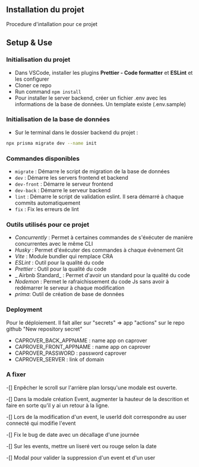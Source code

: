 ## Installation du projet

Procedure d'intallation pour ce projet

## Setup & Use

### Initialisation du projet

- Dans VSCode, installer les plugins **Prettier - Code formatter** et **ESLint** et les configurer
- Cloner ce repo
- Run command `npm install`
- Pour installer le server backend, créer un fichier .env avec les informations de la base de données. Un template existe (.env.sample)

### Initialisation de la base de données

- Sur le terminal dans le dossier backend du projet :
```` bash
npx prisma migrate dev --name init
````

### Commandes disponibles

- `migrate` : Démarre le script de migration de la base de données
- `dev` : Démarre les servers frontend et backend
- `dev-front` : Démarre le serveur frontend
- `dev-back` : Démarre le serveur backend
- `lint` : Démarre le script de validation eslint. Il sera démarré à chaque commits automatiquement
- `fix` : Fix les erreurs de lint

### Outils utilisés pour ce projet

- _Concurrently_ : Permet à certaines commandes de s'éxécuter de manière concurrentes avec le même CLI
- _Husky_ : Permet d'éxécuter des commandes à chaque évènement Git
- _Vite_ : Module bundler qui remplace CRA
- _ESLint_ : Outil pour la qualité du code
- _Prettier_ : Outil pour la qualité du code
- _ Airbnb Standard_ : Permet d'avoir un standard pour la qualité du code
- _Nodemon_ : Permet le rafraichissement du code Js sans avoir à redémarrer le serveur à chaque modification
- _prima_: Outil de création de base de données 

### Deployment

Pour le déploiement. Il fait aller sur "secrets" => app "actions" sur le repo github "New repository secret"

- CAPROVER_BACK_APPNAME : name app on caprover
- CAPROVER_FRONT_APPNAME : name app on caprover
- CAPROVER_PASSWORD : password caprover
- CAPROVER_SERVER : link of domain

### A fixer

-[] Enpêcher le scroll sur l'arrière plan lorsqu'une modale est ouverte.

-[] Dans la modale création Event, augmenter la hauteur de la descrition et faire en sorte qu'il y ai un retour à la ligne.

-[] Lors de la modification d'un event, le userId doit correspondre au user connecté qui modifie l'event

-[] Fix le bug de date avec un décallage d'une journée

-[] Sur les events, mettre un liseré vert ou rouge selon la date

-[] Modal pour valider la suppression d'un event et d'un user

